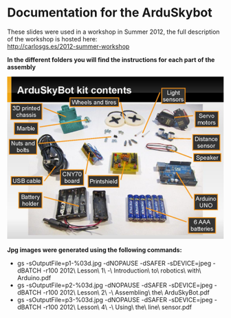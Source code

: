 Documentation for the ArduSkybot  
=====  

These slides were used in a workshop in Summer 2012, the full description of the workshop is hosted here:  
<http://carlosgs.es/2012-summer-workshop>  

**In the different folders you will find the instructions for each part of the assembly**  

![ScreenShot](https://github.com/carlosgs/ArduSkybot/raw/master/Documentation/jpg/p2-004.jpg)  

**Jpg images were generated using the following commands:**  
 * gs -sOutputFile=p1-%03d.jpg -dNOPAUSE -dSAFER -sDEVICE=jpeg -dBATCH -r100 2012\ Lesson\ 1\ -\ Introduction\ to\ robotics\ with\ Arduino.pdf
 * gs -sOutputFile=p2-%03d.jpg -dNOPAUSE -dSAFER -sDEVICE=jpeg -dBATCH -r100 2012\ Lesson\ 2\ -\ Assembling\ the\ ArduSkyBot.pdf
 * gs -sOutputFile=p3-%03d.jpg -dNOPAUSE -dSAFER -sDEVICE=jpeg -dBATCH -r100 2012\ Lesson\ 4\ -\ Using\ the\ line\ sensor.pdf


